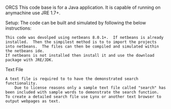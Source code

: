 ORCS
    This code base is for a Java application.  It is capable of running on anymachine use JRE 1.7+.

Setup:
The code can be built and simulated by following the below instructions:

    This code was devolped using netbeans 8.0.1+.  If netbeans is already installed.  Then the simpilest method is to to import the projects into netbeans.  The files can then be compiled and simulated within the netbeans ide.
    If netbeans is not installed then install it and use the download package with JRE/JDK.
    
Text File

	A text file is required to to have the demonstrated search functionality.  
        Due to license reasons only a sample text file called "search" has been included with sample words to demonstrate the search function.
	To create a detailed search file use Lynx or another text browser to output webpages as text.     
 

